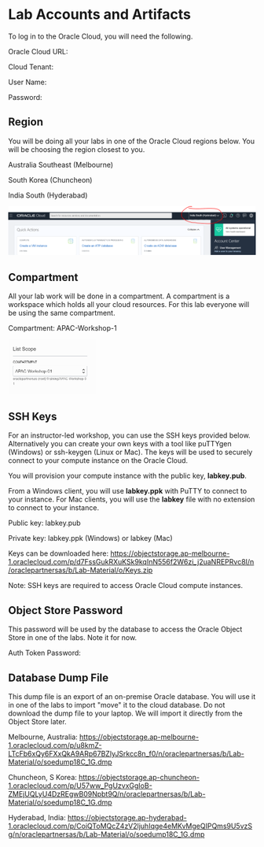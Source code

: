 # **Lab Accounts** and Artifacts

To log in to the Oracle Cloud, you will need the following.

Oracle Cloud URL:  

Cloud Tenant:  

User Name:  

Password:  



## Region

You will be doing all your labs in one of the Oracle Cloud regions below.  You will be choosing the region closest to you.

Australia Southeast (Melbourne)

South Korea (Chuncheon)

India South (Hyderabad)

<img src="./images/region.PNG" style="zoom:50%;" />



## Compartment

All your lab work will be done in a compartment.  A compartment is a workspace which holds all your cloud resources.   For this lab everyone will be using the same compartment.  

Compartment:  APAC-Workshop-1

<img src="./images/compartment.PNG" style="zoom:50%;" />

## SSH Keys

For an instructor-led workshop, you can use the SSH keys provided below.   Alternatively you can create your own keys with a tool like puTTYgen (Windows) or ssh-keygen (Linux or Mac).  The keys will be used to securely connect to your compute instance on the Oracle Cloud.   

You will provision your compute instance with the public key, **labkey.pub**.  

From a Windows client, you will use **labkey.ppk** with PuTTY to connect to your instance.  For Mac clients, you will use the **labkey** file with no extension to connect to your instance. 

Public key:  labkey.pub

Private key: labkey.ppk (Windows) or labkey (Mac)

Keys can be downloaded here:  https://objectstorage.ap-melbourne-1.oraclecloud.com/p/d7FssGukRXuKSk9kqInN556f2W6zi_j2uaNREPRvc8I/n/oraclepartnersas/b/Lab-Material/o/Keys.zip



Note: SSH keys are required to access Oracle Cloud compute instances.  



## Object Store Password

This password will be used by the database to access the Oracle Object Store in one of the labs.  Note it for now.

Auth Token Password:  



## Database Dump File

This dump file is an export of an on-premise Oracle database.  You will use it in one of the labs to import "move" it to the cloud database.  Do not download the dump file to your laptop.  We will import it directly from the Object Store later.

Melbourne, Australia: https://objectstorage.ap-melbourne-1.oraclecloud.com/p/u8kmZ-LTcFb6xQy6FXxQkA9ARp67BZlyJSrkcc8n_f0/n/oraclepartnersas/b/Lab-Material/o/soedump18C_1G.dmp

Chuncheon, S Korea: https://objectstorage.ap-chuncheon-1.oraclecloud.com/p/U57ww_PgUzvxGgIoB-ZMEjUQLyU4DzREgwB09Npbt9Q/n/oraclepartnersas/b/Lab-Material/o/soedump18C_1G.dmp

Hyderabad, India: https://objectstorage.ap-hyderabad-1.oraclecloud.com/p/CoiQToMQcZ4zV2ljuhIqge4eMKvMgeQIPQms9U5vzSg/n/oraclepartnersas/b/Lab-Material/o/soedump18C_1G.dmp

